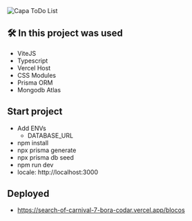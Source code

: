 <!-- ## Challenge 07 - Search Of Carnival - <a href="https://boracodar.dev/#">#BoraCodar</a> -->
<!-- I developed a screen where a user visualizes and registers carnival blocks. -->

<img src=".github/capa.png" alt="Capa ToDo List" />

## 🛠️ In this project was used
- ViteJS
- Typescript
- Vercel Host
- CSS Modules
- Prisma ORM
- Mongodb Atlas

## Start project

- Add ENVs 
    - DATABASE_URL
- npm install
- npx prisma generate
- npx prisma db seed
- npm run dev
- locale: http://localhost:3000

## Deployed
- https://search-of-carnival-7-bora-codar.vercel.app/blocos